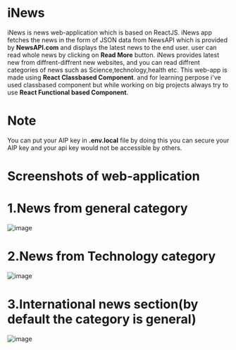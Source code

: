 # iNews
iNews is news web-application which is based on ReactJS.
iNews app fetches the news in the form of JSON data from NewsAPI which is provided by <b>NewsAPI.com</b> and displays the latest news to the end user. user can read whole news by clicking on <b>Read More</b> button. 
iNews provides latest new from diffrent-diffrent new websites, and you can read diffrent categories of news such as Science,technology,health etc.
This web-app is made using <b>React Classbased Component</b>. and for learning perpose i've used classbased component but while working on big projects always try to use <b>React Functional based Component</b>.

# Note
You can put your AIP key in <b>.env.local</b> file by doing this you can secure your AIP key and your api key would not be accessible by others. 

# Screenshots of web-application

# 1.News from general category
![image](https://user-images.githubusercontent.com/83541879/204138465-5256afa0-a6de-46e0-988f-cc3b46fe24d5.png)

# 2.News from Technology category
![image](https://user-images.githubusercontent.com/83541879/204138642-d16bdc3b-9342-4f83-a190-e16fbf8a939a.png)

# 3.International news section(by default the category is general)

![image](https://user-images.githubusercontent.com/83541879/204138534-18d7d858-df36-4700-8033-f715a8e46b0a.png)
